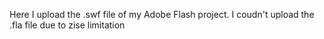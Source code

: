 Here I upload the .swf file of my Adobe Flash project. I coudn't upload the .fla file due to zise limitation
